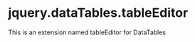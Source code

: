 jquery.dataTables.tableEditor
=======================

This is an extension named tableEditor for DataTables

